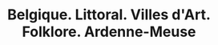 ---
ref: "sol-121-0008"
title: "Belgique. Littoral. Villes d'Art. Folklore. Ardenne-Meuse"
author_name: ["E. Conrad"]
publisher: ["Commissariat Général au Turisme"]
year: "y1958"
origin: ["Belgium"]
formats: ["brochure"]
disciplines: ["graphic-design"]
tags: ["Expo 58"]
layout: artifact
status: ["scan"]
published: false
int_published: false
image_count:
date_added: 2023-06-16
batch: 58/belgium/1
int_note: "wood"
---